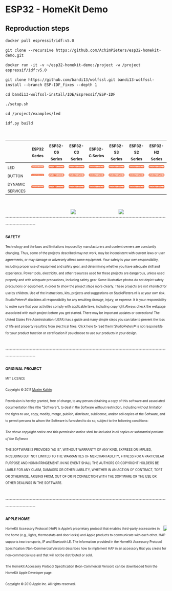 # ESP32 - HomeKit Demo



## Reproduction steps
```
docker pull espressif/idf:v5.0
```

```
git clone --recursive https://github.com/AchimPieters/esp32-homekit-demo.git
```
```
docker run -it -v ~/esp32-homekit-demo:/project -w /project espressif/idf:v5.0
```

```
git clone https://github.com/bandi13/wolfssl.git bandi13-wolfssl-install --branch ESP-IDF_fixes --depth 1
```
```
cd bandi13-wolfssl-install/IDE/Espressif/ESP-IDF
```
```
./setup.sh
```

```
cd /project/examples/led
```
```
idf.py build
```
<br>

|                  | <sub>ESP32 Series</sub> | <sub>ESP32-C6 Series</sub> | <sub>ESP32-C3 Series</sub> | <sub>ESP32-C Series</sub> | <sub>ESP32-S3 Series</sub> | <sub>ESP32-S2 Series</sub> | <sub>ESP32-H2 Series</sub> |
|------------------|--------------|-----------------|-----------------|----------------|-----------------|-----------------|-----------------|
| <sub>LED</sub>              |<img  style="float: right;" src="https://github.com/AchimPieters/esp32-homekit-demo/blob/main/images/UNDETERMIND.svg" width="70">|<img  style="float: right;" src="https://github.com/AchimPieters/esp32-homekit-demo/blob/main/images/UNDETERMIND.svg" width="70">|<img  style="float: right;" src="https://github.com/AchimPieters/esp32-homekit-demo/blob/main/images/UNDETERMIND.svg" width="70">|<img  style="float: right;" src="https://github.com/AchimPieters/esp32-homekit-demo/blob/main/images/UNDETERMIND.svg" width="70">|<img  style="float: right;" src="https://github.com/AchimPieters/esp32-homekit-demo/blob/main/images/UNDETERMIND.svg" width="70">|<img  style="float: right;" src="https://github.com/AchimPieters/esp32-homekit-demo/blob/main/images/UNDETERMIND.svg" width="70">|<img  style="float: right;" src="https://github.com/AchimPieters/esp32-homekit-demo/blob/main/images/UNDETERMIND.svg" width="70">|<img  style="float: right;" src="https://github.com/AchimPieters/esp32-homekit-demo/blob/main/images/UNDETERMIND.svg" width="70">
| <sub>BUTTON</sub>           |<img  style="float: right;" src="https://github.com/AchimPieters/esp32-homekit-demo/blob/main/images/UNDETERMIND.svg" width="70">|<img  style="float: right;" src="https://github.com/AchimPieters/esp32-homekit-demo/blob/main/images/UNDETERMIND.svg" width="70">|<img  style="float: right;" src="https://github.com/AchimPieters/esp32-homekit-demo/blob/main/images/UNDETERMIND.svg" width="70">|<img  style="float: right;" src="https://github.com/AchimPieters/esp32-homekit-demo/blob/main/images/UNDETERMIND.svg" width="70">|<img  style="float: right;" src="https://github.com/AchimPieters/esp32-homekit-demo/blob/main/images/UNDETERMIND.svg" width="70">|<img  style="float: right;" src="https://github.com/AchimPieters/esp32-homekit-demo/blob/main/images/UNDETERMIND.svg" width="70">|<img  style="float: right;" src="https://github.com/AchimPieters/esp32-homekit-demo/blob/main/images/UNDETERMIND.svg" width="70">|<img  style="float: right;" src="https://github.com/AchimPieters/esp32-homekit-demo/blob/main/images/UNDETERMIND.svg" width="70">
| <sub>DYNAMIC SERVICES</sub> |<img  style="float: right;" src="https://github.com/AchimPieters/esp32-homekit-demo/blob/main/images/UNDETERMIND.svg" width="70">|<img  style="float: right;" src="https://github.com/AchimPieters/esp32-homekit-demo/blob/main/images/UNDETERMIND.svg" width="70">|<img  style="float: right;" src="https://github.com/AchimPieters/esp32-homekit-demo/blob/main/images/UNDETERMIND.svg" width="70">|<img  style="float: right;" src="https://github.com/AchimPieters/esp32-homekit-demo/blob/main/images/UNDETERMIND.svg" width="70">|<img  style="float: right;" src="https://github.com/AchimPieters/esp32-homekit-demo/blob/main/images/UNDETERMIND.svg" width="70">|<img  style="float: right;" src="https://github.com/AchimPieters/esp32-homekit-demo/blob/main/images/UNDETERMIND.svg" width="70">|<img  style="float: right;" src="https://github.com/AchimPieters/esp32-homekit-demo/blob/main/images/UNDETERMIND.svg" width="70">|<img  style="float: right;" src="https://github.com/AchimPieters/esp32-homekit-demo/blob/main/images/UNDETERMIND.svg" width="70">



<br>

<img  style="float: right;" src="https://github.com/AchimPieters/ESP32-SmartPlug/blob/main/images/works-with-apple-home.svg" width="150"> <img  style="float: right;" src="https://github.com/AchimPieters/ESP32-SmartPlug/blob/main/images/MIT%7C%20SOFTWARE%20WHITE.svg" width="150"> 

<br>
<sub><sup>-------------------------------------------------------------------------------------------------------------------------------------</sup></sub>
<br>

**<sub>SAFETY</sub>**

<sub><sup>Technology and the laws and limitations imposed by manufacturers and content owners are constantly changing. Thus, some of the projects described may not work, may be inconsistent with current laws or user agreements, or may damage or adversely affect some equipment.
Your safety is your own responsibility, including proper use of equipment and safety gear, and determining whether you have adequate skill and experience. Power tools, electricity, and other resources used for these projects are dangerous, unless used properly and with adequate precautions, including safety gear. Some illustrative photos do not depict safety precautions or equipment, in order to show the project steps more clearly. These projects are not intended for use by children. Use of the instructions, kits, projects and suggestions on StudioPieters.nl is at your own risk. StudioPieters® disclaims all responsibility for any resulting damage, injury, or expense. It is your responsibility to make sure that your activities comply with applicable laws, including copyright.Always check the webpage associated with each project before you get started. There may be important updates or corrections! The United States Fire Administration (USFA) has a guide and many simple steps you can take to prevent the loss of life and property resulting from electrical fires. Click here to read them! StudioPieters® is not responsible for your product function or certification if you choose to use our products in your design.</sup></sub>

<br>
<sub><sup>-------------------------------------------------------------------------------------------------------------------------------------</sup></sub>
<br>

**<sub>ORIGINAL PROJECT</sub>**

<sub><sup>MIT LICENCE</sup></sub>

<sub><sup>Copyright © 2017 [Maxim Kulkin](https://github.com/maximkulkin/esp-homekit-demo)</sup></sub>

<sub><sup>Permission is hereby granted, free of charge, to any person obtaining a copy of this software and associated documentation files (the "Software"), to deal in the Software without restriction, including without limitation the rights to use, copy, modify, merge, publish, distribute, sublicense, and/or sell copies of the Software, and to permit persons to whom the Software is furnished to do so, subject to the following conditions:</sup></sub>

*<sub><sup>The above copyright notice and this permission notice shall be included in all copies or substantial portions of the Software</sup></sub>*

<sub><sup>THE SOFTWARE IS PROVIDED "AS IS", WITHOUT WARRANTY OF ANY KIND, EXPRESS OR IMPLIED, INCLUDING BUT NOT LIMITED TO THE WARRANTIES OF MERCHANTABILITY, FITNESS FOR A PARTICULAR PURPOSE AND NONINFRINGEMENT. IN NO EVENT SHALL THE AUTHORS OR COPYRIGHT HOLDERS BE LIABLE FOR ANY CLAIM, DAMAGES OR OTHER LIABILITY, WHETHER IN AN ACTION OF CONTRACT, TORT OR OTHERWISE, ARISING FROM, OUT OF OR IN CONNECTION WITH THE SOFTWARE OR THE USE OR OTHER DEALINGS IN THE SOFTWARE.</sup></sub>

<br>
<sub><sup>-------------------------------------------------------------------------------------------------------------------------------------</sup></sub>
<br>

**<sub>APPLE HOME</sub>**

<img  style="float: right;" src="https://github.com/AchimPieters/ESP32-SmartPlug/blob/main/images/apple_logo.png" width="10"> <sub><sup>HomeKit Accessory Protocol (HAP) is Apple’s proprietary protocol that enables third-party accessories in the home (e.g., lights, thermostats and door locks) and Apple products to communicate with each other. HAP supports two transports, IP and Bluetooth LE. The information provided in the HomeKit Accessory Protocol Specification (Non-Commercial Version) describes how to implement HAP in an accessory that you create for non-commercial use and that will not be distributed or sold.</sup></sub>

<sub><sup> The HomeKit Accessory Protocol Specification (Non-Commercial Version) can be downloaded from the HomeKit Apple Developer page.</sup></sub>

<sub><sup> Copyright © 2019 Apple Inc. All rights reserved. </sup></sub>
